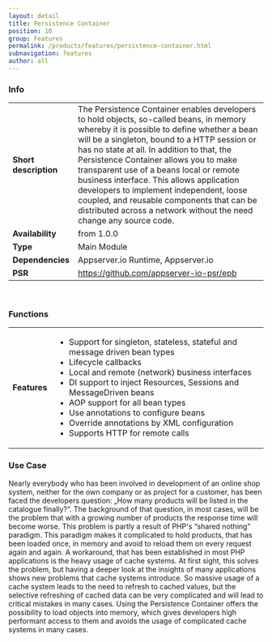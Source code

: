 ```yaml
---
layout: detail
title: Persistence Container
position: 10
group: Features
permalink: /products/features/persistence-container.html
subnavigation: features
author: all
---
```



### <i class="fa fa-info"></i> Info
<div class="bs-example" data-example-id="simple-table">
    <table class="table">
        <tbody>
            <tr>
                <td class="col-md-2"><b>Short description</b></td>
                <td class="col-md-8">The Persistence Container enables developers to hold objects, so-called beans, in memory whereby it is possible to define whether a bean will be a singleton, bound to a HTTP session or has no state at all. In addition to that, the Persistence Container allows you to make transparent use of a beans local or remote business interface. This allows application developers to implement independent, loose coupled, and reusable components that can be distributed across a network without the need change any source code.
                </td>
            </tr>
            <tr>
                <td><b>Availability</b></td>
                <td>from 1.0.0</td>
            </tr>
            <tr>
                <td><b>Type</b></td>
                <td>Main Module</td>
            </tr>
            <tr>
                <td><b>Dependencies</b></td>
                <td>Appserver.io Runtime, Appserver.io</td>
            </tr>
            <tr>
                <td><b>PSR</b></td>
                <td><a href="https://github.com/appserver-io-psr/epb">https://github.com/appserver-io-psr/epb</a></td>
            </tr>
        </tbody>
    </table>
</div>
<p><br/></p>

### <i class="fa fa-bars"></i> Functions
<div class="bs-example" data-example-id="simple-table">
    <table class="table">
        <tbody>
            <tr>
                <td class="col-md-2"><b>Features</b></td>
                <td class="col-md-8">
                    <div class="content content-table">
                        <ul>
                            <li>Support for singleton, stateless, stateful and message driven bean types</li>
                            <li>Lifecycle callbacks</li>
                            <li>Local and remote (network) business interfaces</li>
                            <li>DI support to inject Resources, Sessions and MessageDriven beans</li>
                            <li>AOP support for all bean types</li>
                            <li>Use annotations to configure beans</li>
                            <li>Override annotations by XML configuration</li>
                            <li>Supports HTTP for remote calls</li>
                        </ul>
                    </div>
                </td>
            </tr>
        </tbody>
    </table>
</div>

### <i class="fa fa-edit"></i> Use Case
<p>
Nearly everybody who has been involved in development of an online shop system, neither for the own company or as project for a customer, has been faced the developers question: „How many products will be listed in the catalogue finally?“. The background of that question, in most cases, will be the problem that with a growing number of products the response time will become worse. This problem is partly a result of PHP's “shared nothing” paradigm. This paradigm makes it complicated to hold products, that has been loaded once, in memory and avoid to reload them on every request again and again. A workaround, that has been established in most PHP applications is the heavy usage of cache systems. At first sight, this solves the problem, but having a deeper look at the insights of many applications shows new problems that cache systems introduce. So massive usage of a cache system leads to the need to refresh to cached values, but the selective refreshing of cached data can be very complicated and will lead to critical mistakes in many cases. Using the Persistence Container offers the possibility to load objects into memory, which gives developers high performant access to them and avoids the usage of complicated cache systems in many cases. </p>
